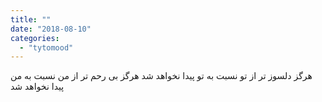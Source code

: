 ```yaml
---
title: ""
date: "2018-08-10"
categories: 
  - "tytomood"
---
```


هرگز دلسوز تر از تو نسبت به تو پیدا نخواهد شد هرگز بی رحم تر از من نسبت به من پیدا نخواهد شد
